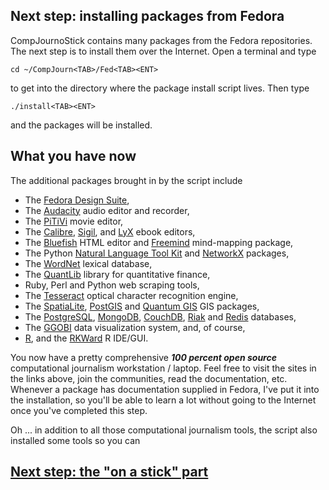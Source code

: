 ## Next step: installing packages from Fedora
CompJournoStick contains many packages from the Fedora repositories. The next step is to install them over the Internet. Open a terminal and type
```
cd ~/CompJourn<TAB>/Fed<TAB><ENT>
```
to get into the directory where the package install script lives. Then type
```
./install<TAB><ENT>
```
and the packages will be installed.

## What you have now
The additional packages brought in by the script include
* The [Fedora Design Suite](http://spins.fedoraproject.org/design/#about),
* The [Audacity](http://audacity.sourceforge.net/) audio editor and recorder,
* The [PiTiVi](http://www.pitivi.org/) movie editor,
* The [Calibre](http://calibre-ebook.com/), [Sigil](http://code.google.com/p/sigil/), and [LyX](http://www.lyx.org/) ebook editors,
* The [Bluefish](http://bluefish.openoffice.nl/index.html) HTML editor and [Freemind](http://freemind.sourceforge.net/wiki/index.php/Main_Page) mind-mapping package,
* The Python [Natural Language Tool Kit](http://nltk.org/) and [NetworkX](http://networkx.github.com/) packages,
* The [WordNet](http://wordnet.princeton.edu/) lexical database,
* The [QuantLib](http://quantlib.org/index.shtml) library for quantitative finance,
* Ruby, Perl and Python web scraping tools,
* The [Tesseract](http://code.google.com/p/tesseract-ocr/) optical character recognition engine,
* The [SpatiaLite](http://www.gaia-gis.it/gaia-sins/), [PostGIS](http://www.postgis.net/) and [Quantum GIS](http://www.qgis.org/) GIS packages,
* The [PostgreSQL](http://www.postgresql.org/), [MongoDB](http://www.mongodb.org/), [CouchDB](http://couchdb.apache.org/), [Riak](http://basho.com/products/riak-overview/) and [Redis](http://redis.io) databases,
* The [GGOBI](http://www.ggobi.org/) data visualization system, and, of course,
* [R](http://r-project.org), and the [RKWard](http://rkward.sourceforge.net/) R IDE/GUI.

You now have a pretty comprehensive ***100 percent open source*** computational journalism workstation / laptop. Feel free to visit the sites in the links above, join the communities, read the documentation, etc. Whenever a package has documentation supplied in Fedora, I've put it into the installation, so you'll be able to learn a lot without going to the Internet once you've completed this step.

Oh ... in addition to all those computational journalism tools, the script also installed some tools so you can

## [Next step: the "on a stick" part](https://github.com/znmeb/CompJournoStick/blob/master/LiveImageCreation/README.md)
